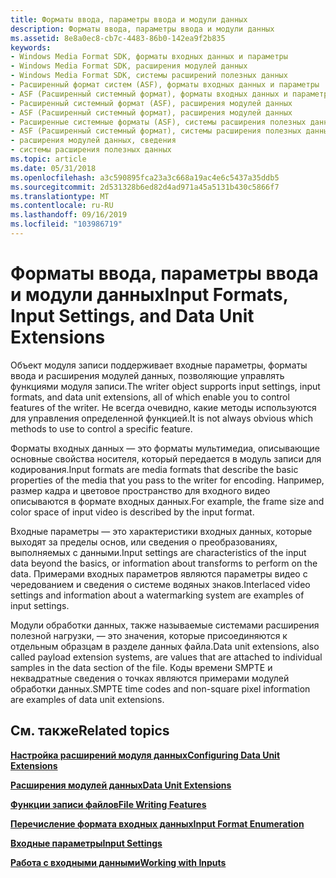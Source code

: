 ```yaml
---
title: Форматы ввода, параметры ввода и модули данных
description: Форматы ввода, параметры ввода и модули данных
ms.assetid: 8e8a0ec8-cb7c-4483-86b0-142ea9f2b835
keywords:
- Windows Media Format SDK, форматы входных данных и параметры
- Windows Media Format SDK, расширения модулей данных
- Windows Media Format SDK, системы расширений полезных данных
- Расширенный формат систем (ASF), форматы входных данных и параметры
- ASF (Расширенный системный формат), форматы входных данных и параметры
- Расширенный системный формат (ASF), расширения модулей данных
- ASF (Расширенный системный формат), расширения модулей данных
- Расширенные системные форматы (ASF), системы расширения полезных данных
- ASF (Расширенный системный формат), системы расширения полезных данных
- расширения модулей данных, сведения
- системы расширения полезных данных
ms.topic: article
ms.date: 05/31/2018
ms.openlocfilehash: a3c590895fca23a3c668a19ac4e6c5437a35ddb5
ms.sourcegitcommit: 2d531328b6ed82d4ad971a45a5131b430c5866f7
ms.translationtype: MT
ms.contentlocale: ru-RU
ms.lasthandoff: 09/16/2019
ms.locfileid: "103986719"
---
```

# <a name="input-formats-input-settings-and-data-unit-extensions"></a><span data-ttu-id="c00a2-114">Форматы ввода, параметры ввода и модули данных</span><span class="sxs-lookup"><span data-stu-id="c00a2-114">Input Formats, Input Settings, and Data Unit Extensions</span></span>

<span data-ttu-id="c00a2-115">Объект модуля записи поддерживает входные параметры, форматы ввода и расширения модулей данных, позволяющие управлять функциями модуля записи.</span><span class="sxs-lookup"><span data-stu-id="c00a2-115">The writer object supports input settings, input formats, and data unit extensions, all of which enable you to control features of the writer.</span></span> <span data-ttu-id="c00a2-116">Не всегда очевидно, какие методы используются для управления определенной функцией.</span><span class="sxs-lookup"><span data-stu-id="c00a2-116">It is not always obvious which methods to use to control a specific feature.</span></span>

<span data-ttu-id="c00a2-117">Форматы входных данных — это форматы мультимедиа, описывающие основные свойства носителя, который передается в модуль записи для кодирования.</span><span class="sxs-lookup"><span data-stu-id="c00a2-117">Input formats are media formats that describe the basic properties of the media that you pass to the writer for encoding.</span></span> <span data-ttu-id="c00a2-118">Например, размер кадра и цветовое пространство для входного видео описываются в формате входных данных.</span><span class="sxs-lookup"><span data-stu-id="c00a2-118">For example, the frame size and color space of input video is described by the input format.</span></span>

<span data-ttu-id="c00a2-119">Входные параметры — это характеристики входных данных, которые выходят за пределы основ, или сведения о преобразованиях, выполняемых с данными.</span><span class="sxs-lookup"><span data-stu-id="c00a2-119">Input settings are characteristics of the input data beyond the basics, or information about transforms to perform on the data.</span></span> <span data-ttu-id="c00a2-120">Примерами входных параметров являются параметры видео с чередованием и сведения о системе водяных знаков.</span><span class="sxs-lookup"><span data-stu-id="c00a2-120">Interlaced video settings and information about a watermarking system are examples of input settings.</span></span>

<span data-ttu-id="c00a2-121">Модули обработки данных, также называемые системами расширения полезной нагрузки, — это значения, которые присоединяются к отдельным образцам в разделе данных файла.</span><span class="sxs-lookup"><span data-stu-id="c00a2-121">Data unit extensions, also called payload extension systems, are values that are attached to individual samples in the data section of the file.</span></span> <span data-ttu-id="c00a2-122">Коды времени SMPTE и неквадратные сведения о точках являются примерами модулей обработки данных.</span><span class="sxs-lookup"><span data-stu-id="c00a2-122">SMPTE time codes and non-square pixel information are examples of data unit extensions.</span></span>

## <a name="related-topics"></a><span data-ttu-id="c00a2-123">См. также</span><span class="sxs-lookup"><span data-stu-id="c00a2-123">Related topics</span></span>

<dl> <dt>

[<span data-ttu-id="c00a2-124">**Настройка расширений модуля данных**</span><span class="sxs-lookup"><span data-stu-id="c00a2-124">**Configuring Data Unit Extensions**</span></span>](configuring-data-unit-extensions.md)
</dt> <dt>

[<span data-ttu-id="c00a2-125">**Расширения модулей данных**</span><span class="sxs-lookup"><span data-stu-id="c00a2-125">**Data Unit Extensions**</span></span>](data-unit-extensions.md)
</dt> <dt>

[<span data-ttu-id="c00a2-126">**Функции записи файлов**</span><span class="sxs-lookup"><span data-stu-id="c00a2-126">**File Writing Features**</span></span>](file-writing-features.md)
</dt> <dt>

[<span data-ttu-id="c00a2-127">**Перечисление формата входных данных**</span><span class="sxs-lookup"><span data-stu-id="c00a2-127">**Input Format Enumeration**</span></span>](input-format-enumeration.md)
</dt> <dt>

[<span data-ttu-id="c00a2-128">**Входные параметры**</span><span class="sxs-lookup"><span data-stu-id="c00a2-128">**Input Settings**</span></span>](input-settings.md)
</dt> <dt>

[<span data-ttu-id="c00a2-129">**Работа с входными данными**</span><span class="sxs-lookup"><span data-stu-id="c00a2-129">**Working with Inputs**</span></span>](working-with-inputs.md)
</dt> </dl>

 

 




